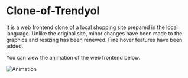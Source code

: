 # Clone-of-Trendyol

It is a web frontend clone of a local shopping site prepared in the local language. Unlike the original site, minor changes have been made to the graphics and resizing has been renewed. Fine hover features have been added. 

You can view the animation of the web frontend below.

![Animation](https://github.com/oranmehmetsirin/Clone-of-Trendyol/blob/main/gif.gif?raw=true)
